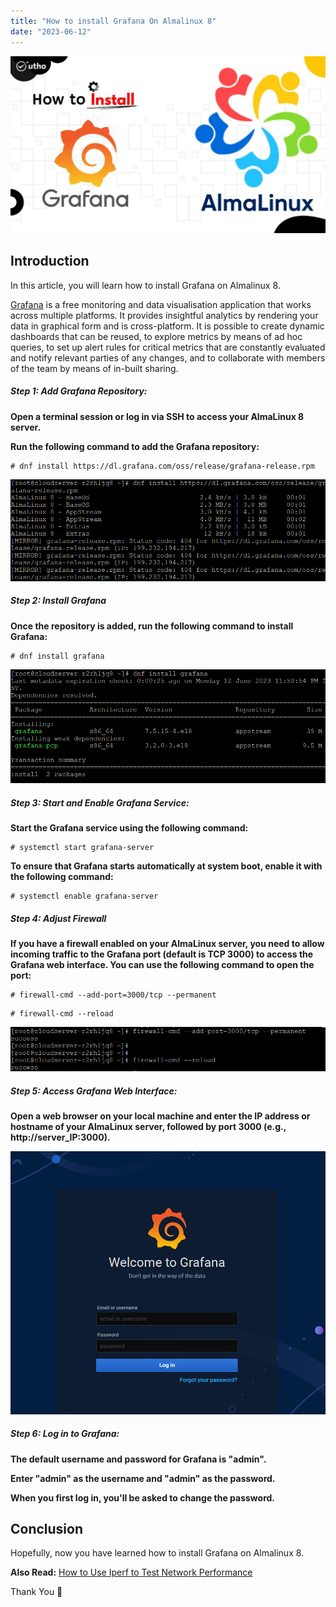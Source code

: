 ```yaml
---
title: "How to install Grafana On Almalinux 8"
date: "2023-06-12"
---
```


![How to install Grafana On Almalinux 8](images/How-to-install-Grafana-On-Almalinux-8-1024x576.jpg)

## Introduction

In this article, you will learn how to install Grafana on Almalinux 8.

[Grafana](https://en.wikipedia.org/wiki/Grafana) is a free monitoring and data visualisation application that works across multiple platforms. It provides insightful analytics by rendering your data in graphical form and is cross-platform. It is possible to create dynamic dashboards that can be reused, to explore metrics by means of ad hoc queries, to set up alert rules for critical metrics that are constantly evaluated and notify relevant parties of any changes, and to collaborate with members of the team by means of in-built sharing.

##### Step 1: Add Grafana Repository:

**Open a terminal session or log in via SSH to access your AlmaLinux 8 server.**

**Run the following command to add the Grafana repository:**

```
# dnf install https://dl.grafana.com/oss/release/grafana-release.rpm

```

![How to install Grafana On Almalinux 8](images/image-1161.png)

##### Step 2: Install Grafana

**Once the repository is added, run the following command to install Grafana:**

```
# dnf install grafana

```

![How to install Grafana On Almalinux 8](images/image-1162.png)

##### Step 3: Start and Enable Grafana Service:

**Start the Grafana service using the following command:**

```
# systemctl start grafana-server

```

**To ensure that Grafana starts automatically at system boot, enable it with the following command:**

```
# systemctl enable grafana-server

```

##### Step 4: Adjust Firewall

**If you have a firewall enabled on your AlmaLinux server, you need to allow incoming traffic to the Grafana port (default is TCP 3000) to access the Grafana web interface. You can use the following command to open the port:**

```
# firewall-cmd --add-port=3000/tcp --permanent

```

```
# firewall-cmd --reload

```

![firewall rules](images/image-1163.png)

##### Step 5: Access Grafana Web Interface:

**Open a web browser on your local machine and enter the IP address or hostname of your AlmaLinux server, followed by port 3000 (e.g., http://server\_IP:3000).**

![install Grafana on Almalinux 8](images/image-1160.png)

##### Step 6: Log in to Grafana:

**The default username and password for Grafana is "admin".**

**Enter "admin" as the username and "admin" as the password.**

**When you first log in, you'll be asked to change the password.**

## Conclusion

Hopefully, now you have learned how to install Grafana on Almalinux 8.

**Also Read:** [How to Use Iperf to Test Network Performance](https://utho.com/docs/tutorial/how-to-use-iperf-to-test-network-performance/)

Thank You 🙂
